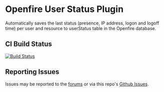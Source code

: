 # Openfire User Status Plugin

Automatically saves the last status (presence, IP address, logon and logoff time) per user and resource to userStatus table in the Openfire database.

## CI Build Status

[![Build Status](https://github.com/igniterealtime/openfire-userStatus-plugin/workflows/Java%20CI/badge.svg)](https://github.com/igniterealtime/openfire-userStatus-plugin/actions)

## Reporting Issues

Issues may be reported to the [forums](https://discourse.igniterealtime.org) or via this repo's [Github Issues](https://github.com/igniterealtime/openfire-userStatus-plugin).
